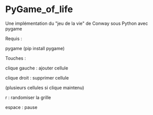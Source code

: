 # PyGame_of_life
Une implémentation du "jeu de la vie" de Conway sous Python avec pygame

Requis : 

pygame (pip install pygame)


Touches :

clique gauche : ajouter cellule 

clique droit : supprimer cellule

(plusieurs cellules si clique maintenu)

r : randomiser la grille

espace : pause
